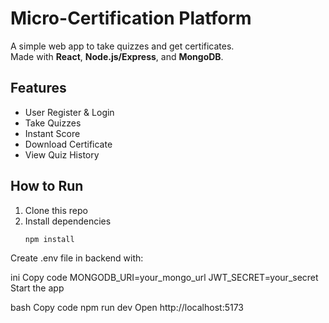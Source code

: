 # Micro-Certification Platform

A simple web app to take quizzes and get certificates.  
Made with **React**, **Node.js/Express**, and **MongoDB**.

## Features
- User Register & Login
- Take Quizzes
- Instant Score
- Download Certificate
- View Quiz History

## How to Run
1. Clone this repo  
2. Install dependencies  
   ```bash
   npm install
Create .env file in backend with:

ini
Copy code
MONGODB_URI=your_mongo_url
JWT_SECRET=your_secret
Start the app

bash
Copy code
npm run dev
Open http://localhost:5173
